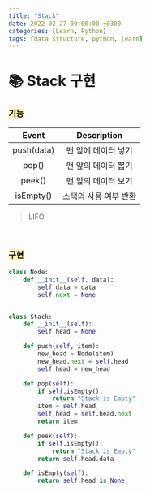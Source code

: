 ```yaml
---
title: "Stack"
date: 2022-02-27 00:00:00 +0300
categories: [Learn, Python]
tags: [data structure, python, learn]
---
```


# 📚 Stack 구현


### <mark style='background-color: #fff5b1'> 기능 </mark>

| Event | Description |
|:----:|:----:|
| push(data) | 맨 앞에 데이터 넣기 |
| pop() | 맨 앞의 데이터 뽑기 |
| peek() | 맨 앞의 데이터 보기 |
| isEmpty() | 스택의 사용 여부 반환 |

> LIFO


<br>

### <mark style='background-color: #fff5b1'> 구현 </mark>
```python
class Node:
    def __init__(self, data):
        self.data = data
        self.next = None


class Stack:
    def __init__(self):
        self.head = None

    def push(self, item):
        new_head = Node(item)
        new_head.next = self.head
        self.head = new_head

    def pop(self):
        if self.isEmpty():
            return "Stack is Empty"
        item = self.head
        self.head = self.head.next
        return item

    def peek(self):
        if self.isEmpty():
            return "Stack is Empty"
        return self.head.data

    def isEmpty(self):
        return self.head is None
```

<br><br>
